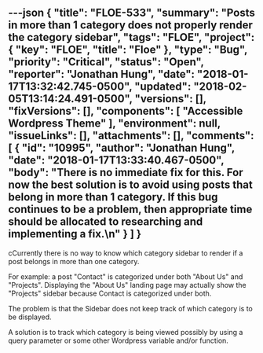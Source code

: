 ---json
{
  "title": "FLOE-533",
  "summary": "Posts in more than 1 category does not properly render the category sidebar",
  "tags": "FLOE",
  "project": {
    "key": "FLOE",
    "title": "Floe"
  },
  "type": "Bug",
  "priority": "Critical",
  "status": "Open",
  "reporter": "Jonathan Hung",
  "date": "2018-01-17T13:32:42.745-0500",
  "updated": "2018-02-05T13:14:24.491-0500",
  "versions": [],
  "fixVersions": [],
  "components": [
    "Accessible Wordpress Theme"
  ],
  "environment": null,
  "issueLinks": [],
  "attachments": [],
  "comments": [
    {
      "id": "10995",
      "author": "Jonathan Hung",
      "date": "2018-01-17T13:33:40.467-0500",
      "body": "There is no immediate fix for this. For now the best solution is to avoid using posts that belong in more than 1 category. If this bug continues to be a problem, then appropriate time should be allocated to researching and implementing a fix.\n"
    }
  ]
}
---
cCurrently there is no way to know which category sidebar to render if a post belongs in more than one category.

For example: a post "Contact" is categorized under both "About Us" and "Projects". Displaying the "About Us" landing page may actually show the "Projects" sidebar because Contact is categorized under both.

The problem is that the Sidebar does not keep track of which category is to be displayed.

A solution is to track which category is being viewed possibly by using a query parameter or some other Wordpress variable and/or function.

        